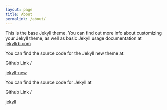 ```yaml
---
layout: page
title: About
permalink: /about/
---
```


This is the base Jekyll theme. You can find out more info about customizing your Jekyll theme, as well as basic Jekyll usage documentation at [jekyllrb.com](http://jekyllrb.com/)

You can find the source code for the Jekyll new theme at:
<!-- {% include icon-github.html username="jglovier" %} --> Github Link /
[jekyll-new](https://github.com/jglovier/jekyll-new)

You can find the source code for Jekyll at
<!-- {% include icon-github.html username="jekyll" %} --> Github Link /
[jekyll](https://github.com/jekyll/jekyll)
